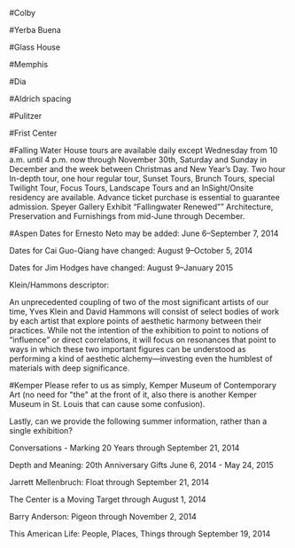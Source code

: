 <!-- #Atlanta
Please see attached our 9/50 Summit logo. Please use this in replace of our ACAC logo – as it is appearing blurry.

OR, if you can use a gif instead, see attached gif!

After the dates, can you say:

FREE and OPEN to the public

18 presenters + Keynote + Public panel

Please re-order the list of presenters names to:

Ain’t Bad Magazine (Savannah, GA)
ART PAPERS (Atlanta, GA)
Coleman Center for the Arts (York, AL)
Cress Gallery of Art, University of Tennessee (Chattanooga, TN)
Dimensions Variable (Miami, FL)
Dust To Digital (Atlanta, GA)
Elsewhere (Greensboro, NC)
Flux Projects (Atlanta, GA)
Good Weather (North Little Rock, AR)
Halsey Institute of Contemporary Art, College of Charleston (Charleston, SC)
Locust Projects (Miami, FL)
Ohr-O’Keefe Museum of Art (Biloxi, MS)
Paradise of Bachelors (Chapel Hill, NC)
PARSE (New Orleans, LA)
Pelican Bomb (New Orleans, LA)
Press Street / Antenna Gallery (New Orleans, LA)
Seed Space (Nashville, TN)
Space One Eleven (Birmingham, AL) -->

#Colby
<!-- 

Bernard Langlais section

Known for his monumental wall reliefs and sculptures of animals from the 1970s, Maine-born artist Bernard Langlais (1921–1977) produced a rich and diverse oeuvre in his 56 years. From modernist painter to visionary environment builder, Langlais created art driven by a deep sense of place, and an unrelenting search for materials and subjects that reconciled his rural roots with postwar artistic movements and ideologies. In celebration of an extraordinary bequest by the artist's widow, Helen Friend Langlais, of her estate to Colby College in 2010, the Colby College Museum of Art will present the first scholarly retrospective of Langlais's dynamic career. The exhibition is drawn primarily from the Museum's Bernard Langlais Collection and also presents loans from several local museums and private collections, a testament to Maine's deep holdings in the art of this native son.

The exhibition will be accompanied by a richly illustrated [monograph](http://www.artbook.com/9788881588817.html) with essays by Hannah W. Blunt, Diana Tuite, Vincent Katz, and Leslie Umberger.-->

#Yerba Buena

<!-- The listing looks great. I have two minor text changes that my VA team has informed me of. The exhibition dates are "Jul 18-Oct 5, 2014" and under the list of participating organizations San Quentin Prison Arts Project location is not Santa Cruz but San Quentin (HA!) and should read "San Quentin Prison Arts Project, San Quentin;"  
 -->
#Glass House
<!-- 
This looks great. Only change we have is Six Panel: Al Taylor closes July 15th not August 15th ( my mistake).

This is great thank you! -->

#Memphis
<!-- logo, update link -->

#Dia
<!-- logo -->

#Aldrich
spacing

#Pulitzer
<!-- change to "Pulitzer Arts Foundation" -->

#Frist Center
<!-- at the very bottom of the listings, just include:

The Frist Center is supported in part by the Metro Nashville Arts Commission, the Tennessee Arts Commission, and the National Endowment for the Arts."

And, directly after the Watch Me Move listing, please include:

Platinum Sponsor: HCA and the TriStar Family of Hospitals
Hospitality Sponsor: Union Station Hotel

And, one last thing. On the Watch Me Move listing, it should be "produced in the last 120 years" -- Not 150 -- that changed! Thanks so much. -->

#Falling Water
House tours are available daily except Wednesday from 10 a.m. until 4 p.m. now through November 30th, Saturday and Sunday in December and the week between Christmas and New Year’s Day.  Two hour In-depth tour, one hour regular tour, Sunset Tours, Brunch Tours, special Twilight Tour, Focus Tours, Landscape Tours and an InSight/Onsite residency are available. Advance ticket purchase is essential to guarantee admission.  Speyer Gallery Exhibit “Fallingwater Renewed”” Architecture, Preservation and Furnishings from mid-June through December.

#Aspen
Dates for Ernesto Neto may be added: June 6–September 7, 2014

Dates for Cai Guo-Qiang have changed: August 9–October 5, 2014

Dates for Jim Hodges have changed: August 9–January 2015

Klein/Hammons descriptor:

An unprecedented coupling of two of the most significant artists of our time, Yves Klein and David Hammons will consist of select bodies of work by each artist that explore points of aesthetic harmony between their practices. While not the intention of the exhibition to point to notions of “influence” or direct correlations, it will focus on resonances that point to ways in which these two important figures can be understood as performing a kind of aesthetic alchemy—investing  even the humblest of materials with deep significance.  

#Kemper
Please refer to us as simply, Kemper Museum of Contemporary Art (no need for "the" at the front of it, also there is another Kemper Museum in St. Louis that can cause some confusion).

Lastly, can we provide the following summer information, rather than a single exhibition?

Conversations - Marking 20 Years
through September 21, 2014

Depth and Meaning: 20th Anniversary Gifts
June 6, 2014 - May 24, 2015

Jarrett Mellenbruch: Float
through September 21, 2014

The Center is a Moving Target
through August 1, 2014

Barry Anderson: Pigeon
through November 2, 2014

This American Life: People, Places, Things
through September 19, 2014


